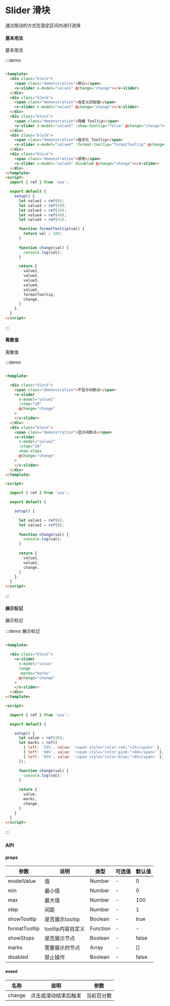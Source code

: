 # Slider 滑块

通过拖动的方式在固定区间内进行选择

#### 基本用法

基本用法

:::demo

```html

<template>
  <div class="block">
    <span class="demonstration">默认</span>
    <v-slider v-model="value1" @change="change"></v-slider>
  </div>
  <div class="block">
    <span class="demonstration">自定义初始值</span>
    <v-slider v-model="value2" @change="change"></v-slider>
  </div>
  <div class="block">
    <span class="demonstration">隐藏 Tooltip</span>
    <v-slider v-model="value3" :show-tooltip="false" @change="change"></v-slider>
  </div>
  <div class="block">
    <span class="demonstration">格式化 Tooltip</span>
    <v-slider v-model="value4" :format-tooltip="formatTooltip" @change="change"></v-slider>
  </div>
  <div class="block">
    <span class="demonstration">禁用</span>
    <v-slider v-model="value5" disabled @change="change"></v-slider>
  </div>
</template>
<script>
  import { ref } from 'vue';

  export default {
    setup() {
      let value1 = ref(0);
      let value2 = ref(50);
      let value3 = ref(36);
      let value4 = ref(48);
      let value5 = ref(42);

      function formatTooltip(val) {
        return val / 100;
      }
      
      function change(val) {
        console.log(val);
      }

      return {
        value1,
        value2,
        value3,
        value4,
        value5,
        formatTooltip,
        change,
      }
    },
  }
</script>
```

:::

#### 离散值

离散值

:::demo

```html

<template>

  <div class="block">
    <span class="demonstration">不显示间断点</span>
    <v-slider
      v-model="value1"
      :step="10"
      @change="change"
    >
    </v-slider>
  </div>
  <div class="block">
    <span class="demonstration">显示间断点</span>
    <v-slider
      v-model="value2"
      :step="10"
      show-stops
      @change="change"
    >
    </v-slider>
  </div>
</template>

<script>

  import { ref } from 'vue';

  export default {

    setup() {

      let value1 = ref(0);
      let value2 = ref(0);
      
      function change(val) {
        console.log(val);
      }
      
      return {
        value1,
        value2,
        change,
      }
    },
  }
</script>

```

:::

#### 展示标记

展示标记

:::demo 展示标记

```html

<template>

  <div class="block">
    <v-slider
      v-model="value"
      range
      :marks="marks"
      @change="change"
    >
    </v-slider>
  </div>
</template>

<script>

  import { ref } from 'vue';

  export default {

    setup() {
      let value = ref(30);
      let marks = ref([
        { left: '25%', value: '<span style="color:red;">25</span>' },
        { left: '60%', value: '<span style="color:pink;">60</span>' },
        { left: '85%', value: '<span style="color:blue;">85</span>' },
      ]);

      function change(val) {
        console.log(val);
      }
      
      return {
        value,
        marks,
        change,
      }
    }
  }
</script>

```

:::

### API

#### props

| 参数      | 说明          | 类型      | 可选值                           | 默认值  |
|---------- |-------------- |---------- |--------------------------------  |-------- |
| modelValue | 值 | Number | - | 0 |
| min | 最小值 | Number | - | 0 |
| max | 最大值 | Number | - | 100 |
| step | 间距 | Number | - | 1 |
| showTooltip | 是否展示tooltip | Boolean | - | true |
| formatTooltip | tooltip内容自定义 | Function | - | - |
| showStops | 是否展示节点 | Boolean | - | false |
| marks | 需要展示的节点 | Array | - | [] |
| disabled | 禁止操作 | Boolean | - | false |

#### event

| 名称 | 说明 | 参数 |
|---------- |-------- |---------- |
| change | 点击或滑动结束后触发 | 当前百分数 |

